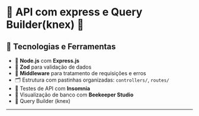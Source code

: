 # 🌟 API com express e Query Builder(knex) 💖


## 🚀 Tecnologias e Ferramentas

- 🔧 **Node.js** com **Express.js**
- 💜 **Zod** para validação de dados
- 🐾 **Middleware** para tratamento de requisições e erros
- 🗂️ Estrutura com pastinhas organizadas: `controllers/`, `routes/`
- 🌈 Testes de API com **Insomnia**
- 🐝 Visualização de banco com **Beekeeper Studio**
- 🧩 Query Builder (knex)

---




